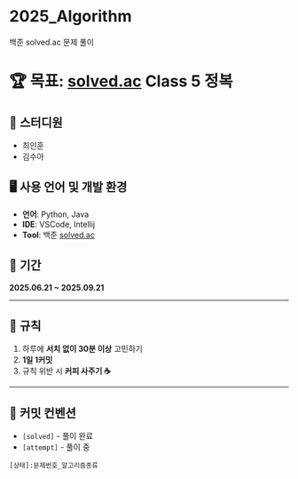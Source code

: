 # 2025_Algorithm
백준 solved.ac 문제 풀이 
# 🏆 목표: [solved.ac](http://solved.ac) Class 5 정복

## 👥 스터디원
- 최인훈
- 김수아

## 🖥️ 사용 언어 및 개발 환경
- **언어**: Python, Java  
- **IDE**: VSCode, Intellij  
- **Tool**: 백준 [solved.ac](http://solved.ac)

## 📅 기간
**2025.06.21 ~ 2025.09.21**

---

## 📌 규칙

1. 하루에 **서치 없이 30분 이상** 고민하기  
2. **1일 1커밋**  
3. 규칙 위반 시 **커피 사주기 ☕**

---

## 📁 커밋 컨벤션

- `[solved]` - 풀이 완료
- `[attempt]` - 풀이 중

`[상태]:문제번호_알고리즘종류`
